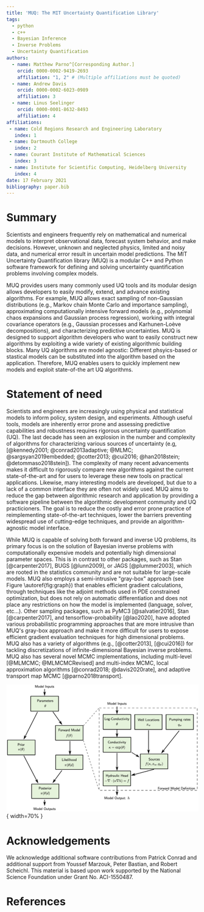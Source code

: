 ```yaml
---
title: 'MUQ: The MIT Uncertainty Quantification Library'
tags:
  - python
  - c++
  - Bayesian Inference
  - Inverse Problems
  - Uncertainty Quantification
authors:
  - name: Matthew Parno^[Corresponding Author.]
    orcid: 0000-0002-9419-2693
    affiliation: "1, 2" # (Multiple affiliations must be quoted)
  - name: Andrew Davis
    orcid: 0000-0002-6023-0989
    affiliation: 3
  - name: Linus Seelinger
    orcid: 0000-0001-8632-8493
    affiliation: 4
affiliations:
 - name: Cold Regions Research and Engineering Laboratory
   index: 1
 - name: Dartmouth College
   index: 2
 - name: Courant Institute of Mathematical Sciences
   index: 3
 - name: Institute for Scientific Computing, Heidelberg University
   index: 4
date: 17 February 2021
bibliography: paper.bib
---
```


# Summary

Scientists and engineers frequently rely on mathematical and numerical models to interpret observational data, forecast system behavior, and make decisions. However, unknown and neglected physics, limited and noisy data, and numerical error result in uncertain model predictions. The MIT Uncertainty Quantification library (MUQ) is a modular C++ and Python software framework for defining and solving uncertainty quantification problems involving complex models.  

MUQ provides users many commonly used UQ tools and its modular design allows developers to easily modify, extend, and advance existing algorithms. For example, MUQ allows exact sampling of non-Gaussian distributions (e.g., Markov chain Monte Carlo and importance sampling), approximating computationally intensive forward models (e.g., polynomial chaos expansions and Gaussian process regression), working with integral covariance operators (e.g., Gaussian processes and Karhunen-Lo&egrave;ve decompositions), and characterizing predictive uncertainties. MUQ is designed to support algorithm developers who want to easily construct new algorithms by exploiting a wide variety of existing algorithmic building blocks. Many UQ algorithms are model agnostic: Different phsyics-based or stastical models can be substituted into the algorithm based on the application. Therefore, MUQ enables users to quickly implement new models and exploit state-of-the art UQ algorithms.


# Statement of need

Scientists and engineers are increasingly using physical and statistical models to inform policy, system design, and experiments. Although useful tools, models are inherently error prone and assessing predictive capabilities and robustness requires rigorous uncertainty quantification (UQ). The last decade has seen an explosion in the number and complexity of algorithms for characterizing various sources of uncertainty (e.g, [@kennedy2001; @conrad2013adaptive; @MLMC; @sargsyan2019embedded; @cotter2013; @cui2016; @han2018stein; @detommaso2018stein]). The complexity of many recent advancements makes it difficult to rigorously compare new algorithms against the current state-of-the-art and for users to leverage these new tools on practical applications. Likewise, many interesting models are developed, but due to a lack of a common interface they are often not widely used. MUQ aims to reduce the gap between algorithmic research and application by providing a software pipeline between the algorithmic development community and UQ practicioners.  The goal is to reduce the costly and error prone practice of reimplementing state-of-the-art techniques, lower the barriers preventing widespread use of cutting-edge techniques, and provide an algorithm-agnostic model interface.

While MUQ is capable of solving both forward and inverse UQ problems, its primary focus is on the solution of Bayesian inverse problems with computationally expensive models and potentially high dimensional parameter spaces. This is in contrast to other packages, such as Stan [@carpenter2017], BUGS [@lunn2009], or JAGS [@plummer2003], which are rooted in the statistics community and are not suitable for large-scale models. MUQ also employs a semi-intrusive "gray-box" approach (see Figure \autoref{fig:graph}) that enables efficient gradient calculations, through techniques like the adjoint methods used in PDE constrained optimization, but does not rely on automatic differentiation and does not place any restrictions on how the model is implemented (language, solver, etc...).  Other sampling packages, such as PyMC3 [@salvatier2016], Stan [@carpenter2017], and tensorflow-probability [@lao2020], have adopted various probabilistic programming approaches that are more intrusive than MUQ's gray-box approach and make it more difficult for users to expose efficient gradient evaluation techniques for high dimensional problems. MUQ also has a variety of algorithms (e.g., [@cotter2013], [@cui2016]) for tackling discretizations of infinite-dimensional Bayesian inverse problems.  MUQ also has several novel MCMC implementations, including multi-level [@MLMCMC; @MLMCMCRevised] and multi-index MCMC, local approximation algorithms [@conrad2018; @davis2020rate], and adaptive transport map MCMC [@parno2018transport].

![MUQ allows for complicated models to be constructed by connecting model components on a graph.  Here is a possible graph for a Bayesian inverse problem built on a model for groundwater flow.  MUQ treats each box as a black-box, but if all components can provide derivative information individually, e.g., through adjoint methods, then MUQ can compute gradients, Jacobians, and Hessian actions through the entire graph. \label{fig:graph}](Graph.png){ width=70% }


# Acknowledgements

We acknowledge additional software contributions from Patrick Conrad and additional support from Youssef Marzouk, Peter Bastian, and Robert Scheichl.  This material is based upon work supported by the National Science Foundation under Grant No. ACI-1550487.

# References
